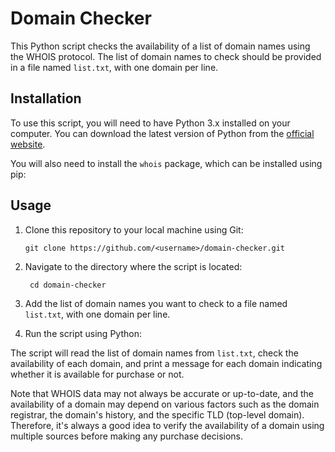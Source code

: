 # Domain Checker

This Python script checks the availability of a list of domain names using the WHOIS protocol. The list of domain names to check should be provided in a file named `list.txt`, with one domain per line.

## Installation

To use this script, you will need to have Python 3.x installed on your computer. You can download the latest version of Python from the [official website](https://www.python.org/downloads/).

You will also need to install the `whois` package, which can be installed using pip:


## Usage

1. Clone this repository to your local machine using Git:

       git clone https://github.com/<username>/domain-checker.git
  
2. Navigate to the directory where the script is located:

        cd domain-checker
  
3. Add the list of domain names you want to check to a file named `list.txt`, with one domain per line.
4. Run the script using Python:

The script will read the list of domain names from `list.txt`, check the availability of each domain, and print a message for each domain indicating whether it is available for purchase or not.

Note that WHOIS data may not always be accurate or up-to-date, and the availability of a domain may depend on various factors such as the domain registrar, the domain's history, and the specific TLD (top-level domain). Therefore, it's always a good idea to verify the availability of a domain using multiple sources before making any purchase decisions.
